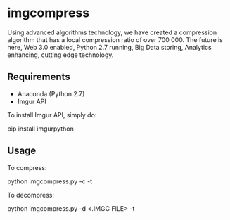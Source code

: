 # imgcompress

Using advanced algorithms technology, we have created a compression algorithm that has a local compression ratio of 
over 700 000. 
The future is here, Web 3.0 enabled, Python 2.7 running, Big Data storing, Analytics enhancing, cutting edge technology.

## Requirements  

* Anaconda (Python 2.7)
* Imgur API

To install Imgur API, simply do:  

  pip install imgurpython
  
## Usage

To compress:

  python imgcompress.py -c <FILE> -t <DEST>
  
To decompress:

  python imgcompress.py -d <.IMGC FILE> -t <DEST>
